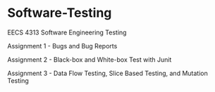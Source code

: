 # Software-Testing
EECS 4313 Software Engineering Testing





Assignment 1 - Bugs and Bug Reports






Assignment 2 - Black-box and White-box Test with Junit







Assignment 3 - Data Flow Testing, Slice Based Testing, and Mutation Testing

